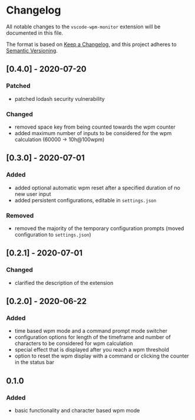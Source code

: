 # Changelog

All notable changes to the `vscode-wpm-monitor` extension will be documented in this file.

The format is based on [Keep a Changelog](https://keepachangelog.com/en/1.0.0/),
and this project adheres to [Semantic Versioning](https://semver.org/spec/v2.0.0.html).

## [0.4.0] - 2020-07-20

### Patched

- patched lodash security vulnerability

### Changed

- removed space key from being counted towards the wpm counter
- added maximum number of inputs to be considered for the wpm calculation (60000 &rarr; 10h@100wpm)

## [0.3.0] - 2020-07-01

### Added

- added optional automatic wpm reset after a specified duration of no new user input
- added persistent configurations, editable in `settings.json`

### Removed

- removed the majority of the temporary configuration prompts (moved configuration to `settings.json`)

## [0.2.1] - 2020-07-01

### Changed

- clarified the description of the extension

## [0.2.0] - 2020-06-22

### Added

- time based wpm mode and a command prompt mode switcher
- configuration options for length of the timeframe and number of characters to be considered for wpm calculation
- special effect that is displayed after you reach a wpm threshold
- option to reset the wpm display with a command or clicking the counter in the status bar

## 0.1.0

### Added

- basic functionality and character based wpm mode
